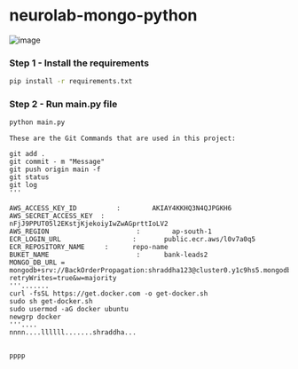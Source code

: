 # neurolab-mongo-python

![image](https://user-images.githubusercontent.com/57321948/196933065-4b16c235-f3b9-4391-9cfe-4affcec87c35.png)

### Step 1 - Install the requirements

```bash
pip install -r requirements.txt
```

### Step 2 - Run main.py file

```bash
python main.py
```

```
These are the Git Commands that are used in this project:

git add .
git commit - m "Message"
git push origin main -f
git status
git log
'''

AWS_ACCESS_KEY_ID          :        AKIAY4KKHQ3N4QJPGKH6
AWS_SECRET_ACCESS_KEY  :       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
AWS_REGION                      :        ap-south-1
ECR_LOGIN_URL                  :       public.ecr.aws/l0v7a0q5
ECR_REPOSITORY_NAME     :      repo-name
BUKET_NAME                      :      bank-leads2
MONGO_DB_URL =    mongodb+srv://BackOrderPropagation:shraddha123@cluster0.y1c9hs5.mongodb.net/?retryWrites=true&w=majority
'''.......
curl -fsSL https://get.docker.com -o get-docker.sh
sudo sh get-docker.sh
sudo usermod -aG docker ubuntu
newgrp docker
'''....
nnnn....llllll.......shraddha...


pppp
